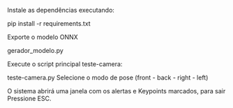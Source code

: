 Instale as dependências executando:

   pip install -r requirements.txt

Exporte o modelo ONNX

  gerador_modelo.py

Execute o script principal teste-camera:

  teste-camera.py 
  Selecione o modo de pose (front - back - right - left)


O sistema abrirá uma janela com os alertas e Keypoints marcados, para sair Pressione ESC.
